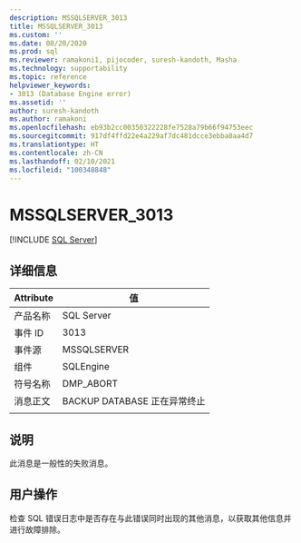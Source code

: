 ```yaml
---
description: MSSQLSERVER_3013
title: MSSQLSERVER_3013
ms.custom: ''
ms.date: 08/20/2020
ms.prod: sql
ms.reviewer: ramakoni1, pijocoder, suresh-kandoth, Masha
ms.technology: supportability
ms.topic: reference
helpviewer_keywords:
- 3013 (Database Engine error)
ms.assetid: ''
author: suresh-kandoth
ms.author: ramakoni
ms.openlocfilehash: eb93b2cc00350322228fe7528a79b66f94753eec
ms.sourcegitcommit: 917df4ffd22e4a229af7dc481dcce3ebba0aa4d7
ms.translationtype: HT
ms.contentlocale: zh-CN
ms.lasthandoff: 02/10/2021
ms.locfileid: "100348848"
---
```

# <a name="mssqlserver_3013"></a>MSSQLSERVER_3013
 [!INCLUDE [SQL Server](../../includes/applies-to-version/sqlserver.md)]

## <a name="details"></a>详细信息

|Attribute|值|
|---|---|
|产品名称|SQL Server|
|事件 ID|3013|
|事件源|MSSQLSERVER|
|组件|SQLEngine|
|符号名称|DMP_ABORT|
|消息正文|BACKUP DATABASE 正在异常终止|
||

## <a name="explanation"></a>说明

此消息是一般性的失败消息。

## <a name="user-action"></a>用户操作

检查 SQL 错误日志中是否存在与此错误同时出现的其他消息，以获取其他信息并进行故障排除。
